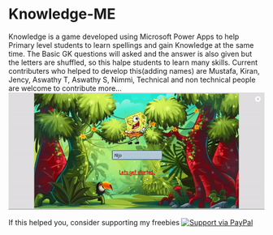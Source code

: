 # Knowledge-ME
Knowledge is a game developed using Microsoft Power Apps to help  Primary level students to learn spellings and gain Knowledge at the same time. The Basic GK questions will asked and the answer is also given but the letters are shuffled, so this halpe students to learn many skills. 
Current contributers who helped to develop this(adding names) are 
Mustafa,
Kiran,
Jency,
Aswathy T,
Aswathy S,
Nimmi,
Technical and non technical people are welcome to contribute more...
![alt text](https://github.com/nijos/Knowledge-ME/blob/master/Kme-gif.gif)

If this helped you, consider supporting my freebies [![Support via PayPal](https://cdn.rawgit.com/twolfson/paypal-github-button/1.0.0/dist/button.svg)](https://paypal.me/nijojosephraju?locale.x=en_GB)
